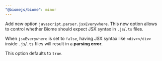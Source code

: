 ```yaml
---
"@biomejs/biome": minor
---
```


Add new option `javascript.parser.jsxEverywhere`. This new option allows to control whether Biome should expect JSX syntax in `.js`/`.ts` files.

When `jsxEverywhere` is set to `false`, having JSX syntax like `<div></div>` inside `.js`/`.ts` files will result in a **parsing error**.

This option defaults to `true`.
